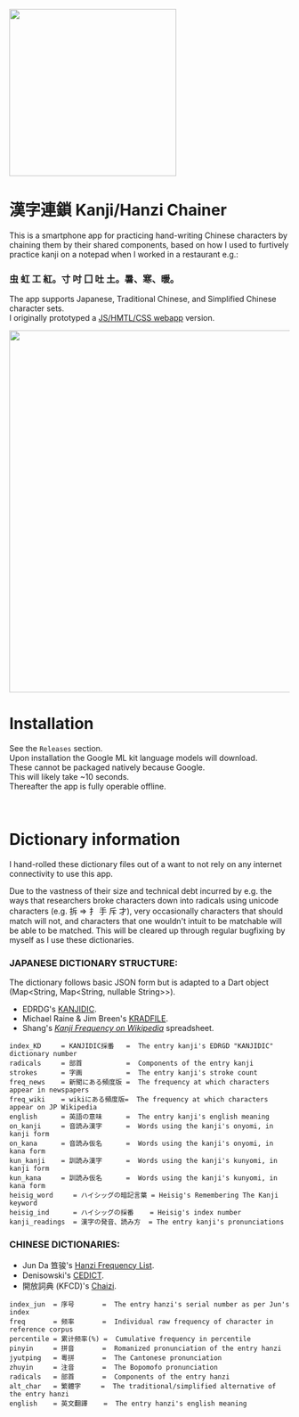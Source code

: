 <img style="width:300px" src="https://callumbeaney.github.io/index_images/chain.jpg" /></a>   

# 漢字連鎖 Kanji/Hanzi Chainer  
  
This is a smartphone app for practicing hand-writing Chinese characters by chaining them by their shared components, based on how I used to furtively practice kanji on a notepad when I worked in a restaurant e.g.:   
  
### 虫 虹 工 紅。寸 吋 囗 吐 土。暑、寒、暖。 

The app supports Japanese, Traditional Chinese, and Simplified Chinese character sets.  
I originally prototyped a [JS/HMTL/CSS webapp](https://github.com/CallumBeaney/rensou-kanji-hinge) version.  
    
<img style="width:650px;" src="https://raw.githubusercontent.com/CallumBeaney/kanji-hanzi-chainer/master/preview.png">
  
  
# Installation
See the `Releases` section.  
Upon installation the Google ML kit language models will download.  
These cannot be packaged natively because Google.  
This will likely take ~10 seconds.  
Thereafter the app is fully operable offline.  
  
<br>
  
# Dictionary information
  
I hand-rolled these dictionary files out of a want to not rely on any internet connectivity to use this app.
  
Due to the vastness of their size and technical debt incurred by e.g. the ways that researchers broke characters down into radicals using unicode characters (e.g. 拆 => 扌 手 斥	才), very occasionally characters that should match will not, and characters that one wouldn't intuit to be matchable will be able to be matched. This will be cleared up through regular bugfixing by myself as I use these dictionaries.  

### JAPANESE DICTIONARY STRUCTURE:  
The dictionary follows basic JSON form but is adapted to a Dart object (Map<String, Map<String, nullable String>>). 
  
 - EDRDG's [KANJIDIC](http://www.edrdg.org/wiki/index.php/KANJIDIC_Project).  
 - Michael Raine & Jim Breen's [KRADFILE](http://www.edrdg.org/krad/kradinf.html).  
 - Shang's *[Kanji Frequency on Wikipedia](https://docs.google.com/spreadsheets/d/18uV916nNLcGE7FqjWH4SJSxlvuT8mM4J865u0WvqlHU/edit?usp=sharing)* spreadsheet.  
   
```
index_KD     = KANJIDIC採番   =  The entry kanji's EDRGD "KANJIDIC" dictionary number
radicals     = 部首           =  Components of the entry kanji
strokes      = 字画           =  The entry kanji's stroke count
freq_news    = 新聞にある頻度版 =  The frequency at which characters appear in newspapers
freq_wiki    = wikiにある頻度版=  The frequency at which characters appear on JP Wikipedia
english      = 英語の意味      =  The entry kanji's english meaning
on_kanji     = 音読み漢字      =  Words using the kanji's onyomi, in kanji form
on_kana      = 音読み仮名      =  Words using the kanji's onyomi, in kana form
kun_kanji    = 訓読み漢字      =  Words using the kanji's kunyomi, in kanji form
kun_kana     = 訓読み仮名      =  Words using the kanji's kunyomi, in kana form
heisig_word     = ハイシッグの暗記言葉 = Heisig's Remembering The Kanji keyword
heisig_ind      = ハイシッグの採番    = Heisig's index number
kanji_readings  = 漢字の発音、読み方  = The entry kanji's pronunciations 
```        
  
### CHINESE DICTIONARIES:  
  
 - Jun Da 笪骏's [Hanzi Frequency List](https://lingua.mtsu.edu/chinese-computing/statistics/char/list.php?Which=MO).  
 - Denisowski's [CEDICT](https://cc-cedict.org/wiki/).  
 - 開放詞典 (KFCD)'s [Chaizi](https://github.com/kfcd/chaizi).  
   
```
index_jun  = 序号       =  The entry hanzi's serial number as per Jun's index
freq       = 频率       =  Individual raw frequency of character in reference corpus
percentile = 累计频率(%) =  Cumulative frequency in percentile
pinyin     = 拼音       =  Romanized pronunciation of the entry hanzi
jyutping   = 粵拼       =  The Cantonese pronunciation
zhuyin     = 注音       =  The Bopomofo pronunciation
radicals   = 部首       =  Components of the entry hanzi
alt_char   = 繁體字     =  The traditional/simplified alternative of the entry hanzi
english    = 英文翻譯    =  The entry hanzi's english meaning
``` 
